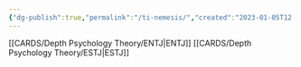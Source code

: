 ```yaml
---
{"dg-publish":true,"permalink":"/ti-nemesis/","created":"2023-01-05T12:05:48.582+01:00","updated":"2023-01-06T15:46:03.585+01:00"}
---
```



[[CARDS/Depth Psychology Theory/ENTJ\|ENTJ]]
[[CARDS/Depth Psychology Theory/ESTJ\|ESTJ]]

